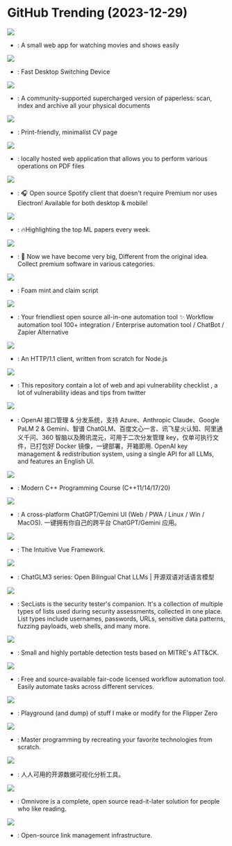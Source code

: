 # GitHub Trending (2023-12-29)

![](https://img.shields.io/badge/TypeScript-New%20999-green?style=flat-square&logo=appveyor)
- [](https://github.comundefined): A small web app for watching movies and shows easily

![](https://img.shields.io/badge/C-New%20657-green?style=flat-square&logo=appveyor)
- [](https://github.comundefined): Fast Desktop Switching Device

![](https://img.shields.io/badge/Python-New%20242-green?style=flat-square&logo=appveyor)
- [](https://github.comundefined): A community-supported supercharged version of paperless: scan, index and archive all your physical documents

![](https://img.shields.io/badge/TypeScript-New%201-green?style=flat-square&logo=appveyor)
- [](https://github.comundefined): Print-friendly, minimalist CV page

![](https://img.shields.io/badge/Java-New%201-green?style=flat-square&logo=appveyor)
- [](https://github.comundefined): locally hosted web application that allows you to perform various operations on PDF files

![](https://img.shields.io/badge/Dart-New%20155-green?style=flat-square&logo=appveyor)
- [](https://github.comundefined): 🎧 Open source Spotify client that doesn't require Premium nor uses Electron! Available for both desktop & mobile!

![](https://img.shields.io/badge/none-New%20122-green?style=flat-square&logo=appveyor)
- [](https://github.comundefined): 🔥Highlighting the top ML papers every week.

![](https://img.shields.io/badge/JavaScript-New%20145-green?style=flat-square&logo=appveyor)
- [](https://github.comundefined):  Now we have become very big, Different from the original idea. Collect premium software in various categories.

![](https://img.shields.io/badge/JavaScript-New%208-green?style=flat-square&logo=appveyor)
- [](https://github.comundefined): Foam mint and claim script

![](https://img.shields.io/badge/TypeScript-New%2055-green?style=flat-square&logo=appveyor)
- [](https://github.comundefined): Your friendliest open source all-in-one automation tool ✨ Workflow automation tool 100+ integration / Enterprise automation tool / ChatBot / Zapier Alternative

![](https://img.shields.io/badge/JavaScript-New%2073-green?style=flat-square&logo=appveyor)
- [](https://github.comundefined): An HTTP/1.1 client, written from scratch for Node.js

![](https://img.shields.io/badge/none-New%20129-green?style=flat-square&logo=appveyor)
- [](https://github.comundefined): This repository contain a lot of web and api vulnerability checklist , a lot of vulnerability ideas and tips from twitter

![](https://img.shields.io/badge/Go-New%2094-green?style=flat-square&logo=appveyor)
- [](https://github.comundefined): OpenAI 接口管理 & 分发系统，支持 Azure、Anthropic Claude、Google PaLM 2 & Gemini、智谱 ChatGLM、百度文心一言、讯飞星火认知、阿里通义千问、360 智脑以及腾讯混元，可用于二次分发管理 key，仅单可执行文件，已打包好 Docker 镜像，一键部署，开箱即用. OpenAI key management & redistribution system, using a single API for all LLMs, and features an English UI.

![](https://img.shields.io/badge/none-New%20161-green?style=flat-square&logo=appveyor)
- [](https://github.comundefined): Modern C++ Programming Course (C++11/14/17/20)

![](https://img.shields.io/badge/TypeScript-New%20201-green?style=flat-square&logo=appveyor)
- [](https://github.comundefined): A cross-platform ChatGPT/Gemini UI (Web / PWA / Linux / Win / MacOS). 一键拥有你自己的跨平台 ChatGPT/Gemini 应用。

![](https://img.shields.io/badge/TypeScript-New%2068-green?style=flat-square&logo=appveyor)
- [](https://github.comundefined): The Intuitive Vue Framework.

![](https://img.shields.io/badge/Python-New%20148-green?style=flat-square&logo=appveyor)
- [](https://github.comundefined): ChatGLM3 series: Open Bilingual Chat LLMs | 开源双语对话语言模型

![](https://img.shields.io/badge/PHP-New%2043-green?style=flat-square&logo=appveyor)
- [](https://github.comundefined): SecLists is the security tester's companion. It's a collection of multiple types of lists used during security assessments, collected in one place. List types include usernames, passwords, URLs, sensitive data patterns, fuzzing payloads, web shells, and many more.

![](https://img.shields.io/badge/C-New%205-green?style=flat-square&logo=appveyor)
- [](https://github.comundefined): Small and highly portable detection tests based on MITRE's ATT&CK.

![](https://img.shields.io/badge/TypeScript-New%2064-green?style=flat-square&logo=appveyor)
- [](https://github.comundefined): Free and source-available fair-code licensed workflow automation tool. Easily automate tasks across different services.

![](https://img.shields.io/badge/C-New%2049-green?style=flat-square&logo=appveyor)
- [](https://github.comundefined): Playground (and dump) of stuff I make or modify for the Flipper Zero

![](https://img.shields.io/badge/none-New%20314-green?style=flat-square&logo=appveyor)
- [](https://github.comundefined): Master programming by recreating your favorite technologies from scratch.

![](https://img.shields.io/badge/Java-New%2030-green?style=flat-square&logo=appveyor)
- [](https://github.comundefined): 人人可用的开源数据可视化分析工具。

![](https://img.shields.io/badge/HTML-New%2091-green?style=flat-square&logo=appveyor)
- [](https://github.comundefined): Omnivore is a complete, open source read-it-later solution for people who like reading.

![](https://img.shields.io/badge/TypeScript-New%2021-green?style=flat-square&logo=appveyor)
- [](https://github.comundefined): Open-source link management infrastructure.

